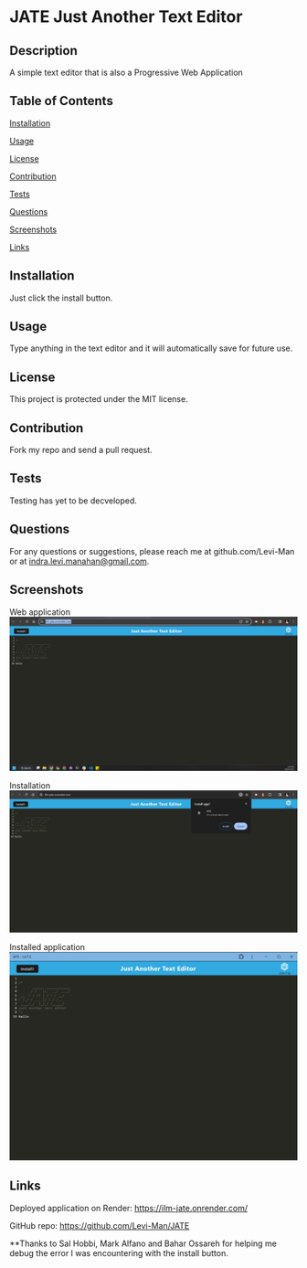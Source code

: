 
# JATE Just Another Text Editor

## Description
A simple text editor that is also a Progressive Web Application

## Table of Contents

[Installation](#installation)

[Usage](#usage)

[License](#license)

[Contribution](#contribution)

[Tests](#tests)

[Questions](#questions)

[Screenshots](#screenshots)

[Links](#links)

## Installation
Just click the install button.

## Usage
Type anything in the text editor and it will automatically save for future use. 

## License
This project is protected under the MIT license.

## Contribution
Fork my repo and send a pull request.

## Tests
Testing has yet to be decveloped.

## Questions
For any questions or suggestions, please reach me at github.com/Levi-Man or at indra.levi.manahan@gmail.com.

## Screenshots

Web application
<img src="./assets/Screenshot 2024-01-29 160323.png" alt="screenshot off JATE">

Installation
<img src="./assets/Screenshot 2024-01-29 160421.png" alt="screenshot off JATE">

Installed application
<img src="./assets/Screenshot 2024-01-29 160358.png" alt="screenshot off JATE">


## Links
Deployed application on Render: https://ilm-jate.onrender.com/

GitHub repo: https://github.com/Levi-Man/JATE 

**Thanks to Sal Hobbi, Mark Alfano and Bahar Ossareh for helping me debug the error I was encountering with the install button. 